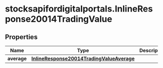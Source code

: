 # stocksapifordigitalportals.InlineResponse20014TradingValue

## Properties

Name | Type | Description | Notes
------------ | ------------- | ------------- | -------------
**average** | [**InlineResponse20014TradingValueAverage**](InlineResponse20014TradingValueAverage.md) |  | [optional] 


